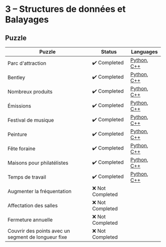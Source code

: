 # 3 – Structures de données et Balayages

## Puzzle

| Puzzle                                              | Status                       | Languages                                                                                                    |
| --------------------------------------------------- | ---------------------------- | ------------------------------------------------------------------------------------------------------------ |
| Parc d'attraction                                   | :heavy_check_mark: Completed | [Python](./01%20-%20Parc%20d'attraction.py), [C++](./01%20-%20Parc%20d'attraction.cpp)                       |
| Bentley                                             | :heavy_check_mark: Completed | [Python](./02%20-%20Bentley.py), [C++](./02%20-%20Bentley.cpp)                                               |
| Nombreux produits                                   | :heavy_check_mark: Completed | [Python](./03%20-%20Nombreux%20produits.py), [C++](./03%20-%20Nombreux%20produits.cpp)                       |
| Émissions                                           | :heavy_check_mark: Completed | [Python](./04%20-%20Émissions.py), [C++](./04%20-%20Émissions.cpp)                                           |
| Festival de musique                                 | :heavy_check_mark: Completed | [Python](./05%20-%20Festival%20de%20musique.py), [C++](./05%20-%20Festival%20de%20musique.cpp)               |
| Peinture                                            | :heavy_check_mark: Completed | [Python](./06%20-%20Peinture.py), [C++](./06%20-%20Peinture.cpp)                                             |
| Fête foraine                                        | :heavy_check_mark: Completed | [Python](./07%20-%20Fête%20foraine.py), [C++](./07%20-%20Fête%20foraine.cpp)                                 |
| Maisons pour philatélistes                          | :heavy_check_mark: Completed | [Python](./08%20-%20Maisons%20pour%20philatélistes.py), [C++](./08%20-%20Maisons%20pour%20philatélistes.cpp) |
| Temps de travail                                    | :heavy_check_mark: Completed | [Python](./09%20-%20Temps%20de%20travail.py), [C++](./09%20-%20Temps%20de%20travail.cpp)                     |
| Augmenter la fréquentation                          | :x: Not Completed            |
| Affectation des salles                              | :x: Not Completed            |
| Fermeture annuelle                                  | :x: Not Completed            |
| Couvrir des points avec un segment de longueur fixe | :x: Not Completed            |
